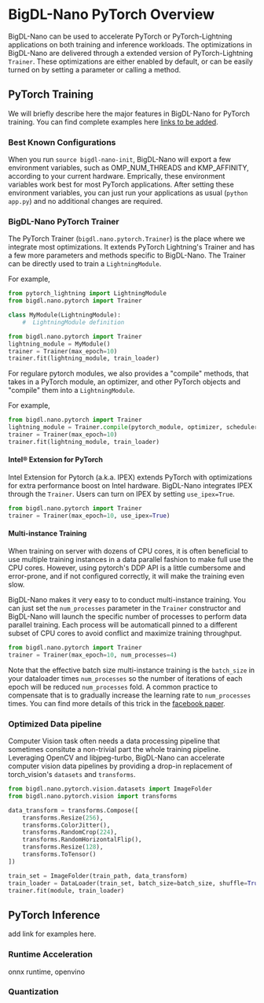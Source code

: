 # BigDL-Nano PyTorch Overview

BigDL-Nano can be used to accelerate PyTorch or PyTorch-Lightning applications on both training and inference workloads. The optimizations in BigDL-Nano are delivered through a extended version of PyTorch-Lightning `Trainer`. These optimizations are either enabled by default, or can be easily turned on by setting a parameter or calling a method.

## PyTorch Training

We will briefly describe here the major features in BigDL-Nano for PyTorch training. You can find complete examples here [links to be added]().

### Best Known Configurations

When you run `source bigdl-nano-init`, BigDL-Nano will export a few environment variables, such as OMP_NUM_THREADS and KMP_AFFINITY, according to your current hardware. Emprically, these environment variables work best for most PyTorch applications. After setting these environment variables, you can just run your applications as usual (`python app.py`) and no additional changes are required.

### BigDL-Nano PyTorch Trainer

The PyTorch Trainer (`bigdl.nano.pytorch.Trainer`) is the place where we integrate most optimizations. It extends PyTorch Lightning's Trainer and has a few more parameters and methods specific to BigDL-Nano. The Trainer can be directly used to train a `LightningModule`.

For example,

```python
from pytorch_lightning import LightningModule
from bigdl.nano.pytorch import Trainer

class MyModule(LightningModule):
    #  LightningModule definition

from bigdl.nano.pytorch import Trainer
lightning_module = MyModule()
trainer = Trainer(max_epoch=10)
trainer.fit(lightning_module, train_loader)
```

For regulare pytorch modules, we also provides a "compile" methods, that takes in a PyTorch module, an optimizer, and other PyTorch objects and "compile" them into a `LightningModule`.

For example,

```python
from bigdl.nano.pytorch import Trainer
lightning_module = Trainer.compile(pytorch_module, optimizer, scheduler)
trainer = Trainer(max_epoch=10)
trainer.fit(lightning_module, train_loader)
```

#### Intel® Extension for PyTorch

Intel Extension for Pytorch (a.k.a. IPEX) extends PyTorch with optimizations for extra performance boost on Intel hardware. BigDL-Nano integrates IPEX through the `Trainer`. Users can turn on IPEX by setting `use_ipex=True`.

```python
from bigdl.nano.pytorch import Trainer
trainer = Trainer(max_epoch=10, use_ipex=True)
```

#### Multi-instance Training

When training on server with dozens of CPU cores, it is often beneficial to use multiple training instances in a data parallel fashion to make full use the CPU cores. However, using pytorch's DDP API is a little cumbersome and error-prone, and if not configured correctly, it will make the training even slow.

BigDL-Nano makes it very easy to to conduct multi-instance training. You can just set the `num_processes` parameter in the `Trainer` constructor and BigDL-Nano will launch the specific number of processes to perform data parallel training. Each process will be automaticall pinned to a different subset of CPU cores to avoid conflict and maximize training throughput.

```python
from bigdl.nano.pytorch import Trainer
trainer = Trainer(max_epoch=10, num_processes=4)
```

Note that the effective batch size multi-instance training is the `batch_size` in your dataloader times `num_processes` so the number of iterations of each epoch will be reduced `num_processes` fold. A common practice to compensate that is to gradually increase the learning rate to `num_processes` times. You can find more details of this trick in the [facebook paper](https://arxiv.org/abs/1706.02677).

### Optimized Data pipeline

Computer Vision task often needs a data processing pipeline that sometimes consitute a non-trivial part the whole training pipeline. Leveraging OpenCV and libjpeg-turbo, BigDL-Nano can accelerate computer vision data pipelines by providing a drop-in replacement of torch_vision's `datasets` and `transforms`.

```python
from bigdl.nano.pytorch.vision.datasets import ImageFolder
from bigdl.nano.pytorch.vision import transforms

data_transform = transforms.Compose([
    transforms.Resize(256),
    transforms.ColorJitter(),
    transforms.RandomCrop(224),
    transforms.RandomHorizontalFlip(),
    transforms.Resize(128),
    transforms.ToTensor()
])

train_set = ImageFolder(train_path, data_transform)
train_loader = DataLoader(train_set, batch_size=batch_size, shuffle=True)
trainer.fit(module, train_loader)
```

## PyTorch Inference

add link for examples here.

### Runtime Acceleration

onnx runtime, openvino

### Quantization
